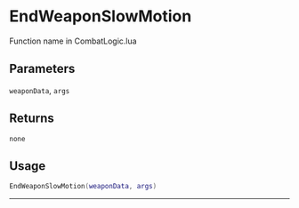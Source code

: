 # EndWeaponSlowMotion
Function name in CombatLogic.lua
## Parameters
`weaponData`, `args`
## Returns
`none`
## Usage
```lua
EndWeaponSlowMotion(weaponData, args)
```
---

